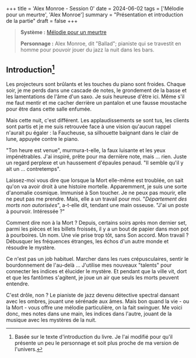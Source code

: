 +++
title = 'Alex Monroe - Session 0'
date = 2024-06-02
tags = ['Mélodie pour un meurtre', 'Alex Monroe']
summary = "Présentation et introduction de la partie"
draft = false
+++

> **Système :** [Mélodie pour un meurtre](https://www.neoludis.com/produit/melodie-pour-un-meurtre/)
>
> **Personnage :** Alex Monroe, dit "Ballad"; pianiste qui se travestit en homme pour pouvoir jouer du jazz la nuit dans les bars.

## Introduction[^1]

[^1]: Basée sur le texte d'introduction du livre. Je l'ai modifié pour qu'il présente un peu le personnage et soit plus proche de ma version de l'univers.

Les projecteurs sont brûlants et les touches du piano sont froides. Chaque soir, je me perds dans une cascade de notes, le grondement de la basse et les lamentations de l'âme d'un saxo. Je suis heureuse d'être ici. Même s'il me faut mentir et me cacher derrière un pantalon et une fausse moustache pour être dans cette salle enfumée.

Mais cette nuit, c'est différent. Les applaudissements se sont tus, les clients sont partis et je me suis retrouvée face à une vision qu'aucun rappel n'aurait pu égaler : la Faucheuse, sa silhouette baignant dans le clair de lune, appuyée contre le piano.

"Ton heure est venue", murmura-t-elle, la faux luisante et les yeux impénétrables. J'ai inspiré, prête pour ma dernière note, mais ... rien. Juste un regard perplexe et un haussement d'épaules penaud. "Il semble qu'il y ait un ... contretemps".

Laissez-moi vous dire que lorsque la Mort elle-même est troublée, on sait qu'on va avoir droit à une histoire mortelle. Apparemment, je suis une sorte d'anomalie cosmique. Immunisé à Son toucher. Je ne peux pas mourir, elle ne peut pas me prendre. Mais, elle a un travail pour moi. "*Département des morts non autorisées*", a-t-elle dit, tendant une main osseuse. "J'ai un poste à pourvoir. Intéressée ?"

Comment dire non à la Mort ? Depuis, certains soirs après mon dernier set, parmi les pièces et les billets froissés, il y a un bout de papier dans mon pot à pourboires. Un nom. Une vie prise trop tôt, sans Son accord. Mon travail ? Débusquer les fréquences étranges, les échos d'un autre monde et résoudre le mystère.

Ce n'est pas un job habituel. Marcher dans les rues crépusculaires, sentir le bourdonnement de l'au-delà ... J'utilise mes nouveaux "talents" pour connecter les indices et élucider le mystère. Et pendant que la ville vit, dort et que les fantômes s'agitent, je joue un air que seuls les morts peuvent entendre.

C'est drôle, non ? Le pianiste de jazz devenu détective spectral dansant avec les ombres, jouant une sérénade aux âmes. Mais bon quand la vie - ou la Mort - vous offre une mélodie particulière, on la fait swinguer. Me voici donc, mes notes dans une main, les indices dans l'autre, jouant de la musique avec les mystères de la nuit.
